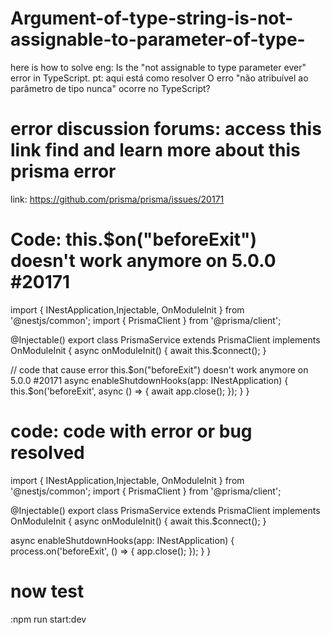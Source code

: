 # Argument-of-type-string-is-not-assignable-to-parameter-of-type-
here is how to solve
eng: Is the "not assignable to type parameter ever" error in TypeScript.
pt: aqui está como resolver
O erro "não atribuível ao parâmetro de tipo nunca" ocorre no TypeScript?


# error discussion forums: access this link find and learn more about this prisma error 
link: https://github.com/prisma/prisma/issues/20171

# Code: this.$on("beforeExit") doesn't work anymore on 5.0.0 #20171 
import { INestApplication,Injectable, OnModuleInit } from '@nestjs/common';
import { PrismaClient } from '@prisma/client';

@Injectable()
export class PrismaService extends PrismaClient implements OnModuleInit {
  async onModuleInit() {
    await this.$connect();
  }

  // code that cause error  this.$on("beforeExit") doesn't work anymore on 5.0.0 #20171 
  async enableShutdownHooks(app: INestApplication) {
   this.$on('beforeExit', async () => {
    await app.close();
   });
  }
}

#  code: code with error or bug resolved

import { INestApplication,Injectable, OnModuleInit } from '@nestjs/common';
import { PrismaClient } from '@prisma/client';

@Injectable()
export class PrismaService extends PrismaClient implements OnModuleInit {
  async onModuleInit() {
    await this.$connect();
  }

  async enableShutdownHooks(app: INestApplication) {
    process.on('beforeExit', () => {
      app.close();
    });
  }
}

# now test
:npm run start:dev
